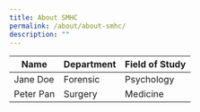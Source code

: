 ```yaml
---
title: About SMHC
permalink: /about/about-smhc/
description: ""
---
```




| Name | Department | Field of Study |
| -------- | -------- | -------- |
| Jane Doe     | Forensic     | Psychology     |
| Peter Pan | Surgery | Medicine |


